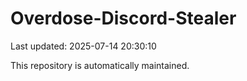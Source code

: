 # Overdose-Discord-Stealer

Last updated: 2025-07-14 20:30:10

This repository is automatically maintained.
